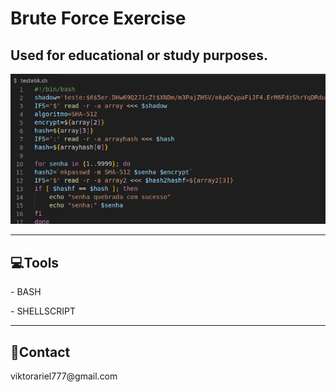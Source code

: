 # Brute Force Exercise
<h2>Used for educational or study purposes. </h2>
<img src="img.jpeg"> 

<hr>
<h2>💻Tools</h2>
<p>- BASH </p>

<p>- SHELLSCRIPT </p>
<hr>
<h2>📱Contact</h2>
<p>viktorariel777@gmail.com</p>
